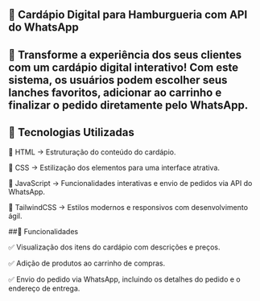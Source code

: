 ## 🍔 Cardápio Digital para Hamburgueria com API do WhatsApp

## 📢 Transforme a experiência dos seus clientes com um cardápio digital interativo! Com este sistema, os usuários podem escolher seus lanches favoritos, adicionar ao carrinho e finalizar o pedido diretamente pelo WhatsApp.

## 🚀 Tecnologias Utilizadas

🔹 HTML → Estruturação do conteúdo do cardápio.

🔹 CSS → Estilização dos elementos para uma interface atrativa.

🔹 JavaScript → Funcionalidades interativas e envio de pedidos via API do WhatsApp.

🔹 TailwindCSS → Estilos modernos e responsivos com desenvolvimento ágil.

##🎯 Funcionalidades

✅ Visualização dos itens do cardápio com descrições e preços.

✅ Adição de produtos ao carrinho de compras.

✅ Envio do pedido via WhatsApp, incluindo os detalhes do pedido e o endereço de entrega.
